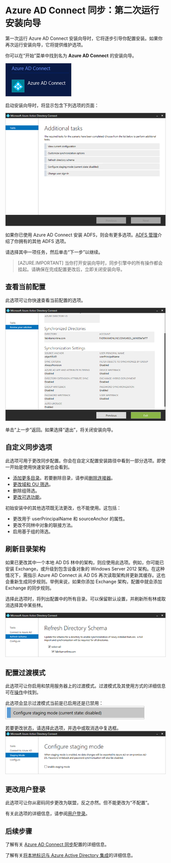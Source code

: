 <properties
	pageTitle="Azure AD Connect 同步：第二次运行安装向导 | Azure"
	description="介绍安装向导第二次运行时的工作原理。"
	keywords="Azure AD Connect 安装向导允许你在第二次运行它时配置维护设置"
	services="active-directory"
	documentationCenter=""
	authors="andkjell"
	manager="stevenpo"
	editor=""/>

<tags
	ms.service="active-directory"
	ms.date="05/11/2016"
	wacn.date="07/21/2016"/>


# Azure AD Connect 同步：第二次运行安装向导
第一次运行 Azure AD Connect 安装向导时，它将逐步引导你配置安装。如果你再次运行安装向导，它将提供维护选项。

你可以在“开始”菜单中找到名为 **Azure AD Connect** 的安装向导。

![“开始”菜单](./media/active-directory-aadconnectsync-installation-wizard/startmenu.png)

启动安装向导时，将显示包含下列选项的页面：

![列出其他任务的页面](./media/active-directory-aadconnectsync-installation-wizard/additionaltasks.png)

如果你已使用 Azure AD Connect 安装 ADFS，则会有更多选项。[ADFS 管理](/documentation/articles/active-directory-aadconnect-federation-management/#ad-fs-management)介绍了你拥有的其他 ADFS 选项。

请选择其中一项任务，然后单击“下一步”以继续。

> [AZURE.IMPORTANT] 当你打开安装向导时，同步引擎中的所有操作都会挂起。请确保在完成配置更改后，立即关闭安装向导。

## 查看当前配置
此选项可让你快速查看当前配置的选项。

![列出所有选项及其状态的页面](./media/active-directory-aadconnectsync-installation-wizard/viewconfig.png)

单击“上一步”返回。如果选择“退出”，将关闭安装向导。

## 自定义同步选项
此选项可用于更改同步配置。你会在自定义配置安装路径中看到一部分选项。即使一开始是使用快速安装也会看到。

- [添加更多目录](/documentation/articles/active-directory-aadconnect-get-started-custom/#connect-your-directories)。若要删除目录，请参阅[删除连接器](active-directory-aadconnectsync-service-manager-ui-connectors/#delete)。
- [更改域和 OU 筛选](/documentation/articles/active-directory-aadconnect-get-started-custom/#domain-and-ou-filtering)。
- 删除组筛选。
- [更改可选功能](/documentation/articles/active-directory-aadconnect-get-started-custom/#optional-features/)。

初始安装中的其他选项既无法更改，也不能使用。这包括：

- 更改用于 userPrincipalName 和 sourceAnchor 的属性。
- 更改不同林中对象的联接方法。
- 启用基于组的筛选。

## 刷新目录架构
如果已更改其中一个本地 AD DS 林中的架构，则应使用此选项。例如，你可能已安装 Exchange，或升级到包含设备对象的 Windows Server 2012 架构。在这种情况下，需指示 Azure AD Connect 从 AD DS 再次读取架构并更新其缓存。这也会重新生成同步规则。举例来说，如果你添加 Exchange 架构，配置中就会添加 Exchange 的同步规则。

选择此选项时，将列出配置中的所有目录。可以保留默认设置，并刷新所有林或取消选择其中某些林。

![列出环境中所有目录的页面](./media/active-directory-aadconnectsync-installation-wizard/refreshschema.png)

## 配置过渡模式
此选项可让你启用和禁用服务器上的过渡模式。过渡模式及其使用方式的详细信息可在[操作](/documentation/articles/active-directory-aadconnectsync-operations/#staging-mode)中找到。

此选项会显示过渡模式当前是已启用还是已禁用：  
![同时显示过渡模式当前状态的选项](./media/active-directory-aadconnectsync-installation-wizard/stagingmodecurrentstate.png)

若要更改状态，请选择此选项，并选中或取消选中复选框。  
![同时显示过渡模式当前状态的选项](./media/active-directory-aadconnectsync-installation-wizard/stagingmodeenable.png)

## 更改用户登录
此选项可让你从密码同步更改为联盟，反之亦然。但不能更改为“不配置”。

有关此选项的详细信息，请参阅[用户登录](/documentation/articles/active-directory-aadconnect-user-signin/#changing-user-sign-in-method)。


## 后续步骤
了解有关 [Azure AD Connect 同步](/documentation/articles/active-directory-aadconnectsync-whatis/)配置的详细信息。

了解有关[将本地标识与 Azure Active Directory 集成](/documentation/articles/active-directory-aadconnect/)的详细信息。

<!---HONumber=Mooncake_0711_2016-->